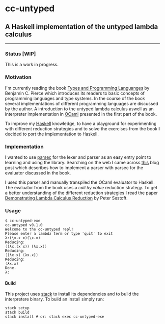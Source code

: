 # cc-untyped
## A Haskell implementation of the untyped lambda calculus
---

### Status [WIP]

This is a work in progress.

### Motivation

I'm currently reading the book
[Types and Programming Languanges](https://www.cis.upenn.edu/~bcpierce/tapl/index.html "Types and Programming Languanges")
by Benjamin C. Pierce which introduces its readers to basic concepts of
programming languages and type systems. In the course of the book several
implementations of different programming languages are discussed by the author.
A introduction to the untyped lambda calculus aswell as an interpreter
implementation in [OCaml](https://ocaml.org/ "OCaml") presented in the first
part of the book.

To improve my [Haskell](https://www.haskell.org/ "Haskell") knowledge, to have
a playground for experimenting with different reduction strategies and to solve
the exercises from the book I decided to port the implementation to Haskell.

### Implementation

I wanted to use [parsec](https://hackage.haskell.org/package/parsec) for the
lexer and parser as an easy entry point to learning and using the library.
Searching on the web I came across
[this](http://mattwetmore.me/posts/parsing-combinators-with-parser-combinators.html)
blog post which describes how to implement a parser with parsec for the
evaluator discussed in the book.

I used this parser and manually transpiled the OCaml evaluator to Haskell. The
evaluator from the book uses a *call by value* reduction strategy. To get a
better understanding of the different reduction strategies I read the paper
[Demonstrating Lambda Calculus Reduction](http://www.itu.dk/people/sestoft/papers/sestoft-lamreduce.pdf)
by Peter Sestoft.

### Usage

```
$ cc-untyped-exe
cc-untyped v0.1.0
Welcome to the cc-untyped repl!
Please enter a lambda term or type 'quit' to exit
λ:(\x.x x)(\x.x)
Reducing:
((λx.(x x)) (λx.x))
Reducing:
((λx.x) (λx.x))
Reducing:
(λx.x)
Done.
λ:
```

#### Build

This project uses [stack](http://haskellstack.org "The Haskell Tool Stack") to
install its dependencies and to build the interpretere binary. To build an
install simply run:
```
stack setup
stack build
stack install # or: stack exec cc-untyped-exe
```
